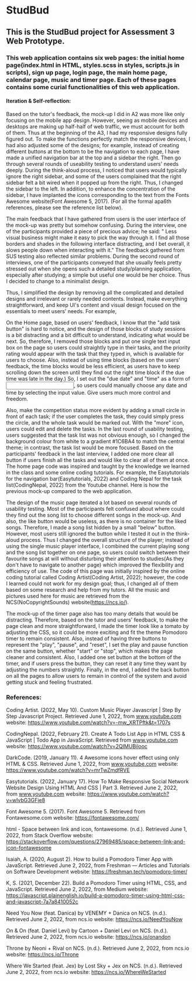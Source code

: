 # StudBud
## This is the StudBud project for Assessment 3 Web Prototype.
### This web application contains six web pages: the initial home page(index.html in HTML, styles.scss in styles, scripts.js in scripts), sign up page, login page, the main home page, calendar page, music and timer page. Each of these pages contains some curial functionalities of this web application. 

#### Iteration & Self-reflection:

Based on the tutor's feedback, the mock-up I did in A2 was more like only focusing on the mobile app design. However, seeing as mobile devices and desktops are making up half-half of web traffic, we must account for both of them. Thus at the beginning of the A3, I had my responsive designs fully figured out. To make the functions perfectly match the responsive devices, I had also adjusted some of the designs; for example,  instead of creating different buttons at the bottom to be the navigation to each page, I have made a unified navigation bar at the top and a sidebar the right. Then go through several rounds of useability testing to understand users' needs deeply. During the think-aloud process, I noticed that users would typically ignore the right sidebar, and some of the users complained that the right sidebar felt a bit wired when it popped up from the right. Thus, I changed the sidebar to the left. In addition, to enhance the concentration of the sidebar, I have implanted the icons corresponding to the text from the Fonts Awesome website(Font Awesome 5, 2017). (For all the formal apa6th references, please see the reference list below). 

The main feedback that I have gathered from users is the user interface of the mock-up was pretty but somehow confusing. During the interview, one of the participants provided a piece of precious advice; he said: " Less visual business might make it easy to pick the way through it. I find all those borders and shades in the following interface distracting, and I bet overall, it slows people down when interacting with it." The feedback gathered from SUS testing also reflected similar problems. During the second round of interviews, one of the participants conveyed that she usually feels pretty stressed out when she opens such a detailed study/planning application, especially after studying; a simple but useful one would be her choice. Thus I decided to change to a minimalist design.

Thus, I simplified the design by removing all the complicated and detailed designs and irrelevant or rarely needed contents. Instead, make everything straightforward, and keep UI's content and visual design focused on the essentials to meet users' needs. For example,

On the Home page, based on users' feedback, I know that the "add task button" is hard to notice, and the design of those blocks of study sessions is a bit distracting and a bit difficult to understand, indicating what would be next. So, therefore, I removed those blocks and put one single text input box on the page so users could straightly type in their tasks, and the priority rating would appear with the task that they typed in, which is available for users to choose. Also, instead of using time blocks (based on the users' feedback, the time blocks would be less efficient, as users have to keep scrolling down the screen until they find out the right time block if the due time was late in the day.) So, I set out the "due date" and "time" as a form of <input type=" date">, so users could manually choose any date and time by selecting the input value. Give users much more control and freedom.

Also, make the competition status more evident by adding a small circle in front of each task; if the user completes the task, they could simply press the circle, and the whole task would be marked out. With the "more" icon, users could edit and delete the tasks. In the last round of usability testing, users suggested that the task list was not obvious enough, so I changed the background colour from white to a gradient #1C6BA4 to match the central theme; in contrast, the task list would be more focused. Based on the participants' feedback in the last interview, I added one more clear all button if users finish all the tasks and would like to clear all of them at once. The home page code was inspired and taught by the knowledge we learned in the class and some online coding tutorials. For example, the Easytutorials for the navigation bar(Easytutorials, 2022) and Coding Nepal for the task list(CodingNepal, 2022) from the Youtube channel. Here is how the previous mock-up compared to the web application. 

The design of the music page iterated a lot based on several rounds of usability testing. Most of the participants felt confused about where could they find out the song list to choose different songs in the mock-up. And also, the like button would be useless, as there is no container for the liked songs. Therefore, I made a song list hidden by a small "below" button. However, most users still ignored the button while I tested it out in the think-aloud process. Thus I changed the overall structure of the player; instead of using the single music player interface, I combined the current playing song and the song list together on one page, so users could switch between their favourite songs at will without disturbing their attention to studies(As they don't have to navigate to another page) which improved the flexibility and efficiency of use. The code of this page was initially inspired by the online coding tutorial called Coding Artist(Coding Artist, 2022); however, the code I learned could not work for my design goal; thus, I changed all of them based on some research and help from my tutors. All the music and pictures used here for music are retrieved from the NCS(NoCopyrightSounds) website(https://ncs.io/).  

The mock-up of the timer page also has too many details that would be distracting. Therefore, based on the tutor and users' feedback, to make the page clean and more straightforward, I made the timer look like a tomato by adjusting the CSS, so it could be more exciting and fit the theme Pomodoro timer to remain consistent. Also, instead of having three buttons to represent the "play", "pause", and "reset",  I set the play and pause function on the same button, whether "start" or "stop", which makes the page cleaner and consistent. Also, I added one set button at the bottom of the timer, and if users press the button, they can reset it any time they want by adjusting the numbers straightly. Finally, in the end, I added the back button on all the pages to allow users to remain in control of the system and avoid getting stuck and feeling frustrated. 





### References:
Coding Artist. (2022, May 10). Custom Music Player Javascript | Step By Step Javascript Project. Retrieved June 1, 2022, from www.youtube.com website: https://www.youtube.com/watch?v=-mw_XRTPftk&t=1707s

CodingNepal. (2022, February 21). Create A Todo List App in HTML CSS & JavaScript | Todo App in JavaScript. Retrieved from www.youtube.com website: https://www.youtube.com/watch?v=2QIMUBilooc

DarkCode. (2019, January 11). 4 Awesome icons hover effect using only HTML & CSS. Retrieved June 1, 2022, from www.youtube.com website: https://www.youtube.com/watch?v=mrTwZmdfRVE

Easytutorials. (2022, January 17). How To Make Responsive Social Network Website Design Using HTML And CSS | Part 3. Retrieved June 2, 2022, from www.youtube.com website: https://www.youtube.com/watch?v=wIvbG3GFje8

Font Awesome 5. (2017). Font Awesome 5. Retrieved from Fontawesome.com website: https://fontawesome.com/

html - Space between link and icon, fontawesome. (n.d.). Retrieved June 1, 2022, from Stack Overflow website: https://stackoverflow.com/questions/27969485/space-between-link-and-icon-fontawesome

Isaiah, A. (2020, August 2). How to build a Pomodoro Timer App with JavaScript. Retrieved June 2, 2022, from Freshman — Articles and Tutorials on Software Development website: https://freshman.tech/pomodoro-timer/

K, S. (2021, December 22). Build a Pomodoro Timer using HTML, CSS, and JavaScript. Retrieved June 2, 2022, from Medium website: https://javascript.plainenglish.io/build-a-pomodoro-timer-using-html-css-and-javascript-7a7a8410052c

Need You Now (feat. Danica) by VENEMY + Danica on NCS. (n.d.). Retrieved June 2, 2022, from ncs.io website: https://ncs.io/NeedYouNow

On & On (feat. Daniel Levi) by Cartoon + Daniel Levi on NCS. (n.d.). Retrieved June 2, 2022, from ncs.io website: https://ncs.io/onandon

Throne by Neoni + Rival on NCS. (n.d.). Retrieved June 2, 2022, from ncs.io website: https://ncs.io/Throne

Where We Started (feat. Jex) by Lost Sky + Jex on NCS. (n.d.). Retrieved June 2, 2022, from ncs.io website: https://ncs.io/WhereWeStarted